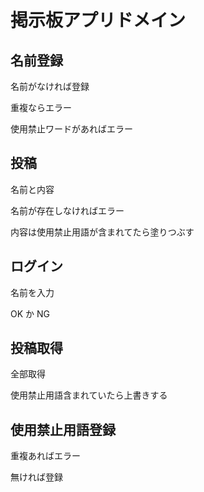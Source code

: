 # 掲示板アプリドメイン

## 名前登録

名前がなければ登録

重複ならエラー

使用禁止ワードがあればエラー

## 投稿

名前と内容

名前が存在しなければエラー

内容は使用禁止用語が含まれてたら塗りつぶす

## ログイン

名前を入力

OK か NG

## 投稿取得

全部取得

使用禁止用語含まれていたら上書きする

## 使用禁止用語登録

重複あればエラー

無ければ登録
